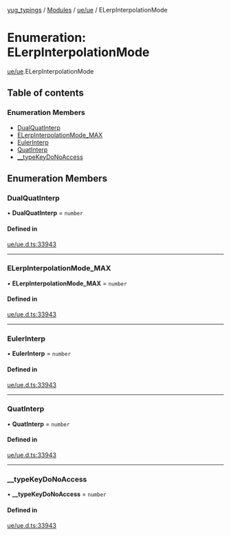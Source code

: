 [yug_typings](../README.md) / [Modules](../modules.md) / [ue/ue](../modules/ue_ue.md) / ELerpInterpolationMode

# Enumeration: ELerpInterpolationMode

[ue/ue](../modules/ue_ue.md).ELerpInterpolationMode

## Table of contents

### Enumeration Members

- [DualQuatInterp](ue_ue.ELerpInterpolationMode.md#dualquatinterp)
- [ELerpInterpolationMode\_MAX](ue_ue.ELerpInterpolationMode.md#elerpinterpolationmode_max)
- [EulerInterp](ue_ue.ELerpInterpolationMode.md#eulerinterp)
- [QuatInterp](ue_ue.ELerpInterpolationMode.md#quatinterp)
- [\_\_typeKeyDoNoAccess](ue_ue.ELerpInterpolationMode.md#__typekeydonoaccess)

## Enumeration Members

### DualQuatInterp

• **DualQuatInterp** = `number`

#### Defined in

[ue/ue.d.ts:33943](https://github.com/YugMetaverse/yug_typings/blob/b7d9b19/ue/ue.d.ts#L33943)

___

### ELerpInterpolationMode\_MAX

• **ELerpInterpolationMode\_MAX** = `number`

#### Defined in

[ue/ue.d.ts:33943](https://github.com/YugMetaverse/yug_typings/blob/b7d9b19/ue/ue.d.ts#L33943)

___

### EulerInterp

• **EulerInterp** = `number`

#### Defined in

[ue/ue.d.ts:33943](https://github.com/YugMetaverse/yug_typings/blob/b7d9b19/ue/ue.d.ts#L33943)

___

### QuatInterp

• **QuatInterp** = `number`

#### Defined in

[ue/ue.d.ts:33943](https://github.com/YugMetaverse/yug_typings/blob/b7d9b19/ue/ue.d.ts#L33943)

___

### \_\_typeKeyDoNoAccess

• **\_\_typeKeyDoNoAccess** = `number`

#### Defined in

[ue/ue.d.ts:33943](https://github.com/YugMetaverse/yug_typings/blob/b7d9b19/ue/ue.d.ts#L33943)
